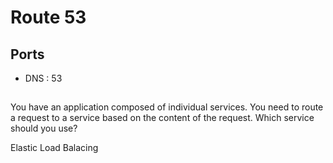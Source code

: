 # Route 53

## Ports
* DNS : 53

##

You have an application composed of individual services.
You need to route a request to a service based on the
content of the request. Which service should you use?

Elastic Load Balacing
